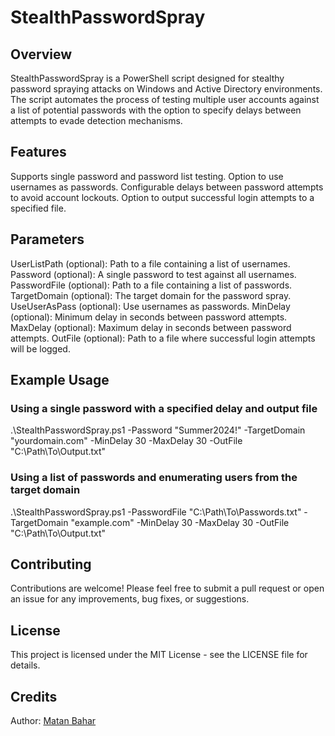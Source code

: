 # StealthPasswordSpray

## Overview

StealthPasswordSpray is a PowerShell script designed for stealthy password spraying attacks on Windows and Active Directory environments. The script automates the process of testing multiple user accounts against a list of potential passwords with the option to specify delays between attempts to evade detection mechanisms.

## Features

Supports single password and password list testing.
Option to use usernames as passwords.
Configurable delays between password attempts to avoid account lockouts.
Option to output successful login attempts to a specified file.

## Parameters
UserListPath (optional): Path to a file containing a list of usernames.
Password (optional): A single password to test against all usernames.
PasswordFile (optional): Path to a file containing a list of passwords.
TargetDomain (optional): The target domain for the password spray.
UseUserAsPass (optional): Use usernames as passwords.
MinDelay (optional): Minimum delay in seconds between password attempts.
MaxDelay (optional): Maximum delay in seconds between password attempts.
OutFile (optional): Path to a file where successful login attempts will be logged.

## Example Usage
### Using a single password with a specified delay and output file
.\StealthPasswordSpray.ps1 -Password "Summer2024!" -TargetDomain "yourdomain.com" -MinDelay 30 -MaxDelay 30 -OutFile "C:\Path\To\Output.txt"

### Using a list of passwords and enumerating users from the target domain
.\StealthPasswordSpray.ps1 -PasswordFile "C:\Path\To\Passwords.txt" -TargetDomain "example.com" -MinDelay 30 -MaxDelay 30 -OutFile "C:\Path\To\Output.txt"

## Contributing
Contributions are welcome! Please feel free to submit a pull request or open an issue for any improvements, bug fixes, or suggestions.

## License
This project is licensed under the MIT License - see the LICENSE file for details.

## Credits
Author: [Matan Bahar](https://www.linkedin.com/in/matan-bahar-66460a1b0/)
